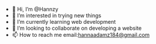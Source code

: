 - 👋 Hi, I’m @Hannzy
- 👀 I’m interested in trying new things
- 🌱 I’m currently learning web development
- 💞️ I’m looking to collaborate on developing a website
- 📫 How to reach me email:hannaadamz184@gmail.com

<!---
Hannzy/Hannzy is a ✨ special ✨ repository because its `README.md` (this file) appears on your GitHub profile.
You can click the Preview link to take a look at your changes.
--->
